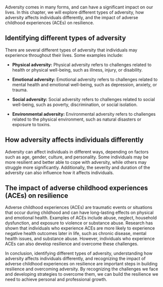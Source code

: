 
Adversity comes in many forms, and can have a significant impact on our lives. In this chapter, we will explore different types of adversity, how adversity affects individuals differently, and the impact of adverse childhood experiences (ACEs) on resilience.

Identifying different types of adversity
----------------------------------------

There are several different types of adversity that individuals may experience throughout their lives. Some examples include:

* **Physical adversity:** Physical adversity refers to challenges related to health or physical well-being, such as illness, injury, or disability.

* **Emotional adversity:** Emotional adversity refers to challenges related to mental health and emotional well-being, such as depression, anxiety, or trauma.

* **Social adversity:** Social adversity refers to challenges related to social well-being, such as poverty, discrimination, or social isolation.

* **Environmental adversity:** Environmental adversity refers to challenges related to the physical environment, such as natural disasters or exposure to toxins.

How adversity affects individuals differently
---------------------------------------------

Adversity can affect individuals in different ways, depending on factors such as age, gender, culture, and personality. Some individuals may be more resilient and better able to cope with adversity, while others may struggle more significantly. Additionally, the severity and duration of the adversity can also influence how it affects individuals.

The impact of adverse childhood experiences (ACEs) on resilience
----------------------------------------------------------------

Adverse childhood experiences (ACEs) are traumatic events or situations that occur during childhood and can have long-lasting effects on physical and emotional health. Examples of ACEs include abuse, neglect, household dysfunction, and exposure to violence or substance abuse. Research has shown that individuals who experience ACEs are more likely to experience negative health outcomes later in life, such as chronic disease, mental health issues, and substance abuse. However, individuals who experience ACEs can also develop resilience and overcome these challenges.

In conclusion, identifying different types of adversity, understanding how adversity affects individuals differently, and recognizing the impact of adverse childhood experiences on resilience are important steps in building resilience and overcoming adversity. By recognizing the challenges we face and developing strategies to overcome them, we can build the resilience we need to achieve personal and professional growth.
